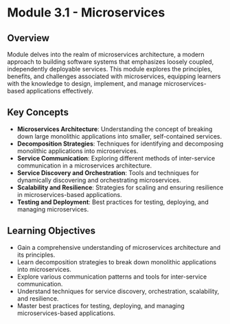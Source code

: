 # Module 3.1 - Microservices

## Overview

Module delves into the realm of microservices architecture, a modern approach to building software systems that emphasizes loosely coupled, independently deployable services. This module explores the principles, benefits, and challenges associated with microservices, equipping learners with the knowledge to design, implement, and manage microservices-based applications effectively.

## Key Concepts

- **Microservices Architecture**: Understanding the concept of breaking down large monolithic applications into smaller, self-contained services.
- **Decomposition Strategies**: Techniques for identifying and decomposing monolithic applications into microservices.
- **Service Communication**: Exploring different methods of inter-service communication in a microservices architecture.
- **Service Discovery and Orchestration**: Tools and techniques for dynamically discovering and orchestrating microservices.
- **Scalability and Resilience**: Strategies for scaling and ensuring resilience in microservices-based applications.
- **Testing and Deployment**: Best practices for testing, deploying, and managing microservices.

## Learning Objectives

- Gain a comprehensive understanding of microservices architecture and its principles.
- Learn decomposition strategies to break down monolithic applications into microservices.
- Explore various communication patterns and tools for inter-service communication.
- Understand techniques for service discovery, orchestration, scalability, and resilience.
- Master best practices for testing, deploying, and managing microservices-based applications.
